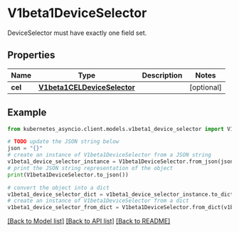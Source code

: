 # V1beta1DeviceSelector

DeviceSelector must have exactly one field set.

## Properties

Name | Type | Description | Notes
------------ | ------------- | ------------- | -------------
**cel** | [**V1beta1CELDeviceSelector**](V1beta1CELDeviceSelector.md) |  | [optional] 

## Example

```python
from kubernetes_asyncio.client.models.v1beta1_device_selector import V1beta1DeviceSelector

# TODO update the JSON string below
json = "{}"
# create an instance of V1beta1DeviceSelector from a JSON string
v1beta1_device_selector_instance = V1beta1DeviceSelector.from_json(json)
# print the JSON string representation of the object
print(V1beta1DeviceSelector.to_json())

# convert the object into a dict
v1beta1_device_selector_dict = v1beta1_device_selector_instance.to_dict()
# create an instance of V1beta1DeviceSelector from a dict
v1beta1_device_selector_from_dict = V1beta1DeviceSelector.from_dict(v1beta1_device_selector_dict)
```
[[Back to Model list]](../README.md#documentation-for-models) [[Back to API list]](../README.md#documentation-for-api-endpoints) [[Back to README]](../README.md)


